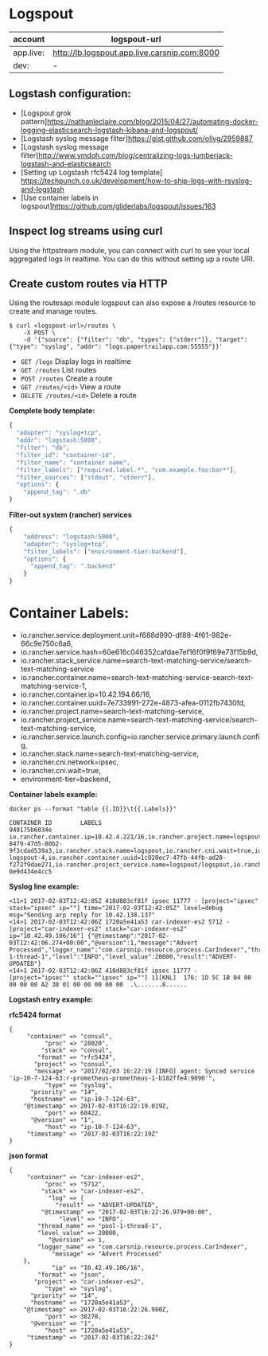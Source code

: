 # Logspout

| account   | logspout-url |
| ---       | --- |
| app.live: | http://lb.logspout.app.live.carsnip.com:8000 |
| dev:      | - |

## Logstash configuration:

- [Logspout grok pattern]https://nathanleclaire.com/blog/2015/04/27/automating-docker-logging-elasticsearch-logstash-kibana-and-logspout/
- [Logstash syslog message filter]https://gist.github.com/ollyg/2959887
- [Logstash syslog message filter]http://www.vmdoh.com/blog/centralizing-logs-lumberjack-logstash-and-elasticsearch
- [Setting up Logstash rfc5424 log template] https://techpunch.co.uk/development/how-to-ship-logs-with-rsyslog-and-logstash
- [Use container labels in logspout]https://github.com/gliderlabs/logspout/issues/163

## Inspect log streams using curl

Using the httpstream module, you can connect with curl to see your local aggregated logs in realtime. You can do this without setting up a route URI.

## Create custom routes via HTTP

Using the routesapi module logspout can also expose a /routes resource to create and manage routes.

```
$ curl <logspout-url>/routes \
    -X POST \
    -d '{"source": {"filter": "db", "types": ["stderr"]}, "target": {"type": "syslog", "addr": "logs.papertrailapp.com:55555"}}'
```

- `GET /logs` Display logs in realtime
- `GET /routes` List routes
- `POST /routes` Create a route
- `GET /routes/<id>` View a route
- `DELETE /routes/<id>` Delete a route

**Complete body template:**

```js
{
  "adapter": "syslog+tcp",
  "addr": "logstash:5000",
  "filter": "db",
  "filter_id": "container-id",
  "filter_name": "container name",
  "filter_labels": ["required.label.*", "com.example.foo:bar*"],
  "filter_sources": ["stdout", "stderr"],
  "options": {
    "append_tag": ".db"
}
```

**Filter-out system (rancher) services**

```js
{
    "address": "logstash:5000",
    "adapter": "syslog+tcp",
    "filter_labels": ["environment-tier:backend"],
    "options": {
      "append_tag": ".backend"
    }
}
```

# Container Labels:

- io.rancher.service.deployment.unit=f688d990-df88-4f61-982e-66c9e750c6a6,
- io.rancher.service.hash=60e616c046352cafdae7ef16f0f9f69e73f15b9d,
- io.rancher.stack_service.name=search-text-matching-service/search-text-matching-service
- io.rancher.container.name=search-text-matching-service-search-text-matching-service-1,
- io.rancher.container.ip=10.42.194.66/16,
- io.rancher.container.uuid=7e733991-272e-4873-afea-0112fb7430fd,
- io.rancher.project.name=search-text-matching-service,
- io.rancher.project_service.name=search-text-matching-service/search-text-matching-service,
- io.rancher.service.launch.config=io.rancher.service.primary.launch.config,
- io.rancher.stack.name=search-text-matching-service,
- io.rancher.cni.network=ipsec,
- io.rancher.cni.wait=true,
- environment-tier=backend,

**Container labels example:**

`docker ps --format "table {{.ID}}\t{{.Labels}}"`
```
CONTAINER ID        LABELS
949175b6034e        io.rancher.container.ip=10.42.4.221/16,io.rancher.project.name=logspout,io.rancher.service.deployment.unit=ed5836e0-8479-47d5-80b2-9f3cdad539a3,io.rancher.stack.name=logspout,io.rancher.cni.wait=true,io.rancher.container.name=logspout-logspout-4,io.rancher.container.uuid=1c020ec7-47fb-44fb-ad28-f272f9dae271,io.rancher.project_service.name=logspout/logspout,io.rancher.scheduler.global=true,io.rancher.service.launch.config=io.rancher.service.primary.launch.config,io.rancher.service.requested.host.id=28,io.rancher.stack_service.name=logspout/logspout,io.rancher.cni.network=ipsec
0e9d434e4cc5
```

**Syslog line example:**

```
<11>1 2017-02-03T12:42:05Z 418d883cf81f ipsec 11777 - [project="ipsec" stack="ipsec" ip=""] time="2017-02-03T12:42:05Z" level=debug msg="Sending arp reply for 10.42.138.137"
<14>1 2017-02-03T12:42:06Z 1720a5e41a53 car-indexer-es2 5712 - [project="car-indexer-es2" stack="car-indexer-es2" ip="10.42.49.106/16"] {"@timestamp":"2017-02-03T12:42:06.274+00:00","@version":1,"message":"Advert Processed","logger_name":"com.carsnip.resource.process.CarIndexer","thread_name":"pool-1-thread-1","level":"INFO","level_value":20000,"result":"ADVERT-UPDATED"}
<14>1 2017-02-03T12:42:06Z 418d883cf81f ipsec 11777 - [project="ipsec"" stack=""ipsec" ip=""] 11[KNL]  176: 1D 5C 1B 04 00 00 00 00 A2 38 01 00 00 00 00 00  .\.......8......
```

**Logstash entry example:**

**rfc5424 format**
```
{
     "container" => "consul",
          "proc" => "28020",
         "stack" => "consul",
        "format" => "rfc5424",
       "project" => "consul",
       "message" => "2017/02/03 16:22:19 [INFO] agent: Synced service 'ip-10-7-124-63:r-prometheus-prometheus-1-b182ffe4:9090'",
          "type" => "syslog",
      "priority" => "14",
      "hostname" => "ip-10-7-124-63",
    "@timestamp" => 2017-02-03T16:22:19.019Z,
          "port" => 60422,
      "@version" => "1",
          "host" => "ip-10-7-124-63",
     "timestamp" => "2017-02-03T16:22:19Z"
}
```

**json format**

```
{
     "container" => "car-indexer-es2",
          "proc" => "5712",
         "stack" => "car-indexer-es2",
           "log" => {
             "result" => "ADVERT-UPDATED",
         "@timestamp" => "2017-02-03T16:22:26.979+00:00",
              "level" => "INFO",
        "thread_name" => "pool-1-thread-1",
        "level_value" => 20000,
           "@version" => 1,
        "logger_name" => "com.carsnip.resource.process.CarIndexer",
            "message" => "Advert Processed"
    },
            "ip" => "10.42.49.106/16",
        "format" => "json",
       "project" => "car-indexer-es2",
          "type" => "syslog",
      "priority" => "14",
      "hostname" => "1720a5e41a53",
    "@timestamp" => 2017-02-03T16:22:26.980Z,
          "port" => 38278,
      "@version" => "1",
          "host" => "1720a5e41a53",
     "timestamp" => "2017-02-03T16:22:26Z"
}
```
